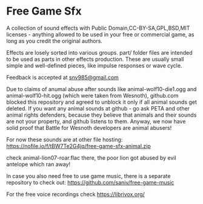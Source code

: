 # Free Game Sfx
A collection of sound effects with Public Domain,CC-BY-SA,GPL,BSD,MIT licenses - anything allowed to be used in your free or commercial game, as long as you credit the original authors.

Effects are losely sorted into various groups. part/ folder files are intended to be used as parts in other effects production. These are usually small simple and well-defined pieces, like impulse responses or wave cycle.

Feedback is accepted at snv985@gmail.com

Due to claims of anumal abuse after sounds like animal-wolf10-die1.ogg and animal-wolf10-hit.ogg (which were taken from Wesnoth), github.com blocked this repository and agreed to unblock it only if all animal sounds get deleted. If you want any animal sounds at github - go ask PETA and other animal rights defenders, because they believe that animals and their sounds are not your property, and github listens to them. Anyway, we now have solid proof that Battle for Wesnoth developers are animal abusers!

For now these sounds are at other file hosting:
https://nofile.io/f/tBW7Te2G4jq/free-game-sfx-animal.zip

check animal-lion07-roar.flac there, the poor lion got abused by evil antelope which ran away!

In case you also need free to use game music, there is a separate repository to check out: https://github.com/saniv/free-game-music

For the free voice recordings check https://librivox.org/